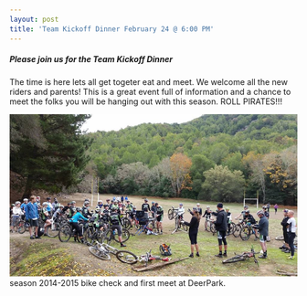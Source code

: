 ```yaml
---
layout: post
title: 'Team Kickoff Dinner February 24 @ 6:00 PM'
---
```


##### Please join us for the Team Kickoff Dinner

The time is here lets all get togeter eat and meet. We welcome all the new riders and parents! This is a great event full of information and a chance to meet the folks you will be hanging out with this season. ROLL PIRATES!!!

![team at deerpark](/images/deerpark.jpg) season 2014-2015 bike check and first meet at DeerPark.
